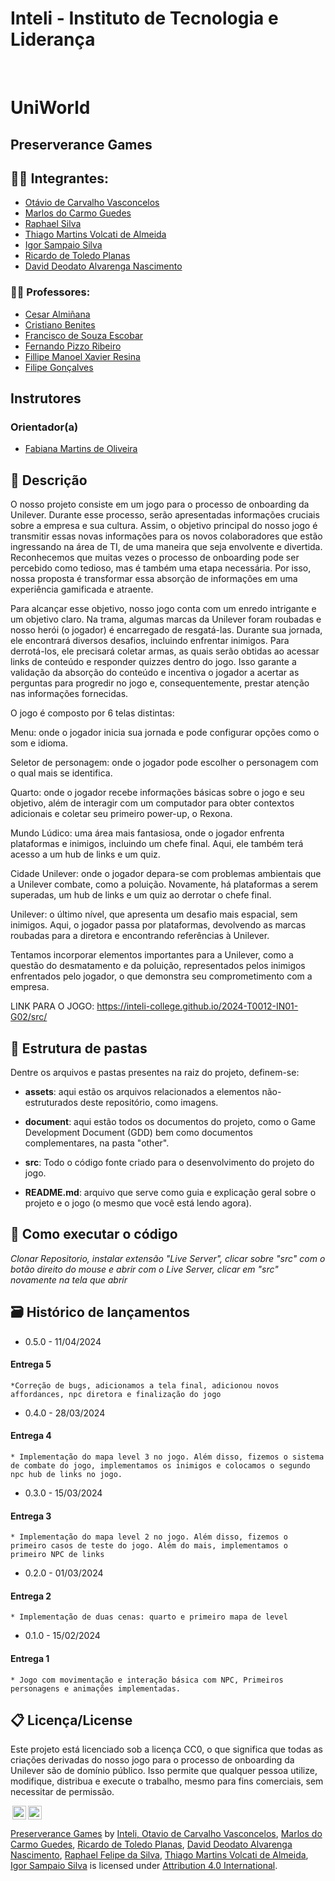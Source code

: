 # Inteli - Instituto de Tecnologia e Liderança

<br>

# UniWorld

## Preserverance Games

## 👨‍🎓 Integrantes:
- <a href="https://www.linkedin.com/in/otavio-vasconcelos-a11827208/">Otávio de Carvalho Vasconcelos</a>
- <a href="https://www.linkedin.com/in/marlos-do-carmo-guedes-366987250/">Marlos do Carmo Guedes</a>
- <a href="https://www.linkedin.com/in/raphaelfelipesilva/">Raphael Silva</a>
- <a href="https://www.linkedin.com/in/thiago-volcati-a42a94208/">Thiago Martins Volcati de Almeida</a>
- <a href="https://www.linkedin.com/in/igor-sampaio-silva/">Igor Sampaio Silva</a>
- <a href="https://www.linkedin.com/in/victorbarq/">Ricardo de Toledo Planas</a>
- <a href="https://www.linkedin.com/in/david-deodato-41b9b72b7/">David Deodato Alvarenga Nascimento</a>


### 👩‍🏫 Professores:
- <a href="https://www.linkedin.com/in/ccalminana/">Cesar Almiñana</a>
- <a href="https://www.linkedin.com/in/cristiano-benites-687647a8/">Cristiano Benites</a>
- <a href="https://www.linkedin.com/in/francisco-escobar/">Francisco de Souza Escobar</a>
- <a href="https://www.linkedin.com/in/fernando-pizzo-208b526a/">Fernando Pizzo Ribeiro</a>
- <a href="https://www.linkedin.com/in/fillipe-resina-b2211a22/">Fillipe Manoel Xavier Resina</a>
- <a href="https://www.linkedin.com/in/filipe-gonçalves-08a55015b/">Filipe Gonçalves</a>


## Instrutores
### Orientador(a)
- <a href="https://www.linkedin.com/in/fabiana-martins-de-oliveira-8993b0b2/">Fabiana Martins de Oliveira</a>


## 📜 Descrição

O nosso projeto consiste em um jogo para o processo de onboarding da Unilever. Durante esse processo, serão apresentadas informações cruciais sobre a empresa e sua cultura. Assim, o objetivo principal do nosso jogo é transmitir essas novas informações para os novos colaboradores que estão ingressando na área de TI, de uma maneira que seja envolvente e divertida. Reconhecemos que muitas vezes o processo de onboarding pode ser percebido como tedioso, mas é também uma etapa necessária. Por isso, nossa proposta é transformar essa absorção de informações em uma experiência gamificada e atraente.

Para alcançar esse objetivo, nosso jogo conta com um enredo intrigante e um objetivo claro. Na trama, algumas marcas da Unilever foram roubadas e nosso herói (o jogador) é encarregado de resgatá-las. Durante sua jornada, ele encontrará diversos desafios, incluindo enfrentar inimigos. Para derrotá-los, ele precisará coletar armas, as quais serão obtidas ao acessar links de conteúdo e responder quizzes dentro do jogo. Isso garante a validação da absorção do conteúdo e incentiva o jogador a acertar as perguntas para progredir no jogo e, consequentemente, prestar atenção nas informações fornecidas.

O jogo é composto por 6 telas distintas:

Menu: onde o jogador inicia sua jornada e pode configurar opções como o som e idioma.

Seletor de personagem: onde o jogador pode escolher o personagem com o qual mais se identifica.

Quarto: onde o jogador recebe informações básicas sobre o jogo e seu objetivo, além de interagir com um computador para obter contextos adicionais e coletar seu primeiro power-up, o Rexona.

Mundo Lúdico: uma área mais fantasiosa, onde o jogador enfrenta plataformas e inimigos, incluindo um chefe final. Aqui, ele também terá acesso a um hub de links e um quiz.

Cidade Unilever: onde o jogador depara-se com problemas ambientais que a Unilever combate, como a poluição. Novamente, há plataformas a serem superadas, um hub de links e um quiz ao derrotar o chefe final.

Unilever: o último nível, que apresenta um desafio mais espacial, sem inimigos. Aqui, o jogador passa por plataformas, devolvendo as marcas roubadas para a diretora e encontrando referências à Unilever.

Tentamos incorporar elementos importantes para a Unilever, como a questão do desmatamento e da poluição, representados pelos inimigos enfrentados pelo jogador, o que demonstra seu comprometimento com a empresa.

LINK PARA O JOGO: https://inteli-college.github.io/2024-T0012-IN01-G02/src/


## 📁 Estrutura de pastas

Dentre os arquivos e pastas presentes na raiz do projeto, definem-se:

- <b>assets</b>: aqui estão os arquivos relacionados a elementos não-estruturados deste repositório, como imagens.

- <b>document</b>: aqui estão todos os documentos do projeto, como o Game Development Document (GDD) bem como documentos complementares, na pasta "other".

- <b>src</b>: Todo o código fonte criado para o desenvolvimento do projeto do jogo.

- <b>README.md</b>: arquivo que serve como guia e explicação geral sobre o projeto e o jogo (o mesmo que você está lendo agora).

## 🔧 Como executar o código

*Clonar Repositorio, instalar extensão "Live Server", clicar sobre "src" com o botão direito do mouse e abrir com o Live Server, clicar em "src" novamente na tela que abrir*


## 🗃 Histórico de lançamentos

* 0.5.0 - 11/04/2024
#### Entrega 5
    *Correção de bugs, adicionamos a tela final, adicionou novos affordances, npc diretora e finalização do jogo
* 0.4.0 - 28/03/2024
#### Entrega 4
    * Implementação do mapa level 3 no jogo. Além disso, fizemos o sistema de combate do jogo, implementamos os inimigos e colocamos o segundo npc hub de links no jogo.
* 0.3.0 - 15/03/2024
#### Entrega 3
    * Implementação do mapa level 2 no jogo. Além disso, fizemos o primeiro casos de teste do jogo. Além do mais, implementamos o primeiro NPC de links
* 0.2.0 - 01/03/2024
#### Entrega 2
    * Implementação de duas cenas: quarto e primeiro mapa de level
* 0.1.0 - 15/02/2024
#### Entrega 1
    * Jogo com movimentação e interação básica com NPC, Primeiros personagens e animações implementadas.

## 📋 Licença/License

Este projeto está licenciado sob a licença CC0, o que significa que todas as criações derivadas do nosso jogo para o processo de onboarding da Unilever são de domínio público. Isso permite que qualquer pessoa utilize, modifique, distribua e execute o trabalho, mesmo para fins comerciais, sem necessitar de permissão. 


<img style="height:22px!important;margin-left:3px;vertical-align:text-bottom;" src="https://mirrors.creativecommons.org/presskit/icons/cc.svg?ref=chooser-v1"><img style="height:22px!important;margin-left:3px;vertical-align:text-bottom;" src="https://mirrors.creativecommons.org/presskit/icons/by.svg?ref=chooser-v1"><p xmlns:cc="http://creativecommons.org/ns#" xmlns:dct="http://purl.org/dc/terms/"><a property="dct:title" rel="cc:attributionURL" href="https://github.com/Intelihub/Template_M1">Preserverance Games</a> by <a rel="cc:attributionURL dct:creator" property="cc:attributionName" href="https://github.com/Intelihub/Template_M1">Inteli, <a href="https://github.com/otaviovasc-inteli">Otavio de Carvalho Vasconcelos</a>, <a href="https://github.com/Marlos001">Marlos do Carmo Guedes</a>, <a href="https://github.com/ricardotplanas">Ricardo de Toledo Planas</a>, <a href="https://github.com/DavidDeodato">David Deodato Alvarenga Nascimento</a>, <a href="https://github.com/RaphaelSilva09">Raphael Felipe da Silva</a>, <a href="https://github.com/tvolcati">Thiago Martins Volcati de Almeida</a>, <a href="https://github.com/Igorsampa">Igor Sampaio Silva</a> is licensed under <a href="http://creativecommons.org/licenses/by/4.0/?ref=chooser-v1" target="_blank" rel="license noopener noreferrer" style="display:inline-block;">Attribution 4.0 International</a>.</p>
